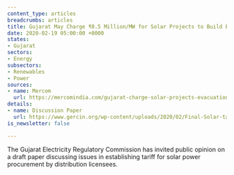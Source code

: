 ```yaml
---
content_type: articles
breadcrumbs: articles
title: Gujarat May Charge ₹0.5 Million/MW for Solar Projects to Build Evacuation Facility
date: 2020-02-19 05:00:00 +0000
states:
- Gujarat
sectors:
- Energy
subsectors:
- Renewables
- Power
sources:
- name: Mercom
  url: https://mercomindia.com/gujarat-charge-solar-projects-evacuation-facility/
details:
- name: Discussion Paper
  url: https://www.gercin.org/wp-content/uploads/2020/02/Final-Solar-tariff-Discussion-Paper_04022020.pdf
is_newsletter: false

---
```

The Gujarat Electricity Regulatory Commission has invited public opinion on a draft paper discussing issues in establishing tariff for solar power procurement by distribution licensees.
